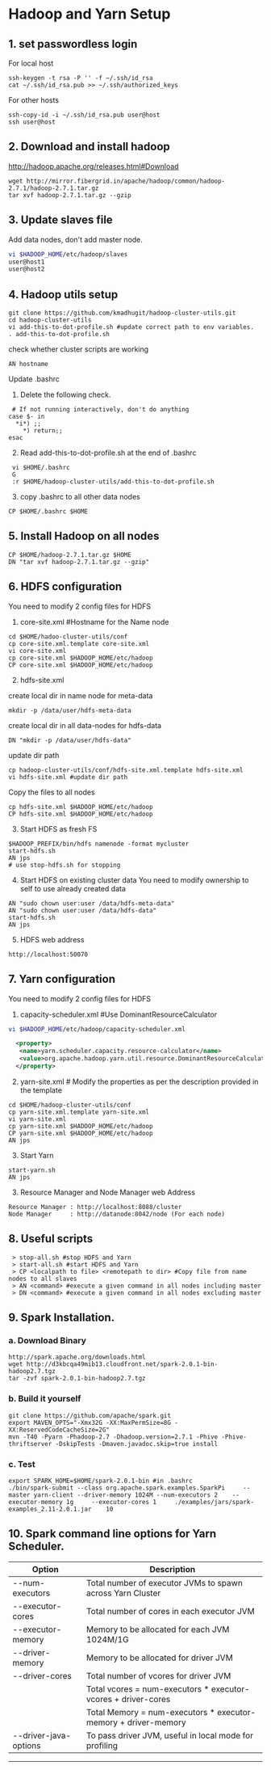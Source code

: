 # Hadoop and Yarn Setup

## 1. set passwordless login

For local host

```
ssh-keygen -t rsa -P '' -f ~/.ssh/id_rsa 
cat ~/.ssh/id_rsa.pub >> ~/.ssh/authorized_keys
 ```
For other hosts

```
ssh-copy-id -i ~/.ssh/id_rsa.pub user@host
ssh user@host
```
## 2. Download and install hadoop

http://hadoop.apache.org/releases.html#Download

```
wget http://mirror.fibergrid.in/apache/hadoop/common/hadoop-2.7.1/hadoop-2.7.1.tar.gz
tar xvf hadoop-2.7.1.tar.gz --gzip
```

## 3. Update slaves file

Add data nodes, don't add master node.
```bash
vi $HADOOP_HOME/etc/hadoop/slaves
user@host1
user@host2
```

## 4. Hadoop utils setup
```
git clone https://github.com/kmadhugit/hadoop-cluster-utils.git
cd hadoop-cluster-utils
vi add-this-to-dot-profile.sh #update correct path to env variables.
. add-this-to-dot-profile.sh
```

check whether cluster scripts are working

```
AN hostname
```

Update .bashrc

 1. Delete the following check.
  ```
   # If not running interactively, don't do anything
case $- in
    *i*) ;;
      *) return;;
esac
  ```
  
 2. Read add-this-to-dot-profile.sh at the end of .bashrc

 ```
  vi $HOME/.bashrc
  G
  :r $HOME/hadoop-cluster-utils/add-this-to-dot-profile.sh
 ```
 
 3. copy .bashrc to all other data nodes
  
  ``` 
  CP $HOME/.bashrc $HOME
  ```


## 5. Install Hadoop on all nodes
```
CP $HOME/hadoop-2.7.1.tar.gz $HOME
DN "tar xvf hadoop-2.7.1.tar.gz --gzip"
```

## 6. HDFS configuration

You need to modify 2 config files for HDFS

1. core-site.xml #Hostname for the Name node
  ```
  cd $HOME/hadoo-cluster-utils/conf
  cp core-site.xml.template core-site.xml
  vi core-site.xml
  cp core-site.xml $HADOOP_HOME/etc/hadoop
  CP core-site.xml $HADOOP_HOME/etc/hadoop
  ```
  
2. hdfs-site.xml 

  create local dir in name node for meta-data
  
  ``` mkdir -p /data/user/hdfs-meta-data ```
  
  create local dir in all data-nodes for hdfs-data 
  
  ``` DN "mkdir -p /data/user/hdfs-data" ```

  update dir path
  ```
  cp hadoop-cluster-utils/conf/hdfs-site.xml.template hdfs-site.xml
  vi hdfs-site.xml #update dir path
  ```
  Copy the files to all nodes
  
  ```
  cp hdfs-site.xml $HADOOP_HOME/etc/hadoop
  CP hdfs-site.xml $HADOOP_HOME/etc/hadoop
   ```

3. Start HDFS as fresh FS

 ```
$HADOOP_PREFIX/bin/hdfs namenode -format mycluster
start-hdfs.sh
AN jps 
# use stop-hdfs.sh for stopping
 ```

4. Start HDFS on existing cluster data
 You need to modify ownership to self to use already created data

 ```
 AN "sudo chown user:user /data/hdfs-meta-data"
 AN "sudo chown user:user /data/hdfs-data"
 start-hdfs.sh
 AN jps
 ```

5. HDFS web address 

 ```
 http://localhost:50070
 ```

## 7. Yarn configuration

You need to modify 2 config files for HDFS

1. capacity-scheduler.xml #Use DominantResourceCalculator

  ```bash
  vi $HADOOP_HOME/etc/hadoop/capacity-scheduler.xml
  ```  
  ```xml
    <property>
     <name>yarn.scheduler.capacity.resource-calculator</name>
     <value>org.apache.hadoop.yarn.util.resource.DominantResourceCalculator</value>
    </property>
  ```
2. yarn-site.xml # Modify the properties as per the description provided in the template
  
  ```
  cd $HOME/hadoop-cluster-utils/conf
  cp yarn-site.xml.template yarn-site.xml
  vi yarn-site.xml
  cp yarn-site.xml $HADOOP_HOME/etc/hadoop
  CP yarn-site.xml $HADOOP_HOME/etc/hadoop
  AN jps
  ```
  
3. Start Yarn
 ```
 start-yarn.sh
 AN jps
 ```
 
3. Resource Manager and Node Manager web Address
 ```
 Resource Manager : http://localhost:8088/cluster
 Node Manager     : http://datanode:8042/node (For each node)
 ```
 
## 8. Useful scripts
 
 ```
  > stop-all.sh #stop HDFS and Yarn
  > start-all.sh #start HDFS and Yarn
  > CP <localpath to file> <remotepath to dir> #Copy file from name nodes to all slaves
  > AN <command> #execute a given command in all nodes including master
  > DN <command> #execute a given command in all nodes excluding master
 ```

## 9. Spark Installation.

### a. Download Binary

```
http://spark.apache.org/downloads.html
wget http://d3kbcqa49mib13.cloudfront.net/spark-2.0.1-bin-hadoop2.7.tgz
tar -zvf spark-2.0.1-bin-hadoop2.7.tgz
```

### b. Build it yourself

```
git clone https://github.com/apache/spark.git
export MAVEN_OPTS="-Xmx32G -XX:MaxPermSize=8G -XX:ReservedCodeCacheSize=2G"
mvn -T40 -Pyarn -Phadoop-2.7 -Dhadoop.version=2.7.1 -Phive -Phive-thriftserver -DskipTests -Dmaven.javadoc.skip=true install
```

### c. Test
```
export SPARK_HOME=$HOME/spark-2.0.1-bin #in .bashrc
./bin/spark-submit --class org.apache.spark.examples.SparkPi     --master yarn-client --driver-memory 1024M --num-executors 2    --executor-memory 1g     --executor-cores 1     ./examples/jars/spark-examples_2.11-2.0.1.jar    10 
```

## 10. Spark command line options for Yarn Scheduler.


| Option | Description |
|--------|-------------|
| --num-executors | Total number of executor JVMs to spawn across Yarn Cluster |
| --executor-cores | Total number of cores in each executor JVM |
| --executor-memory | Memory to be allocated for each JVM 1024M/1G|
| --driver-memory | Memory to be allocated for driver JVM |
| --driver-cores  | Total number of vcores for driver JVM |
|   | Total vcores = num-executors * executor-vcores + driver-cores  |
|   | Total Memory = num-executors * executor-memory + driver-memory |  
|--driver-java-options | To pass driver JVM, useful in local mode for profiling |

-----------------------------------------------------------------

